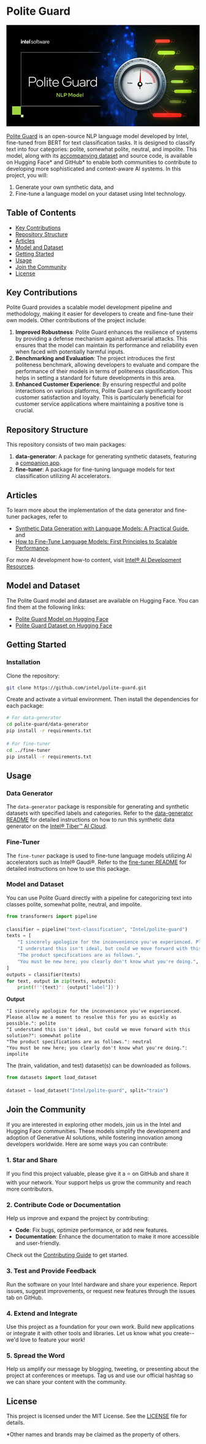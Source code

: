 # Polite Guard
![Image representing the project's theme](polite-guard.png)

[Polite Guard](https://huggingface.co/Intel/polite-guard) is an open-source NLP language model developed by Intel, fine-tuned from BERT for text classification tasks. It is designed to classify text into four categories: polite, somewhat polite, neutral, and impolite. This model, along with its [accompanying dataset](https://huggingface.co/datasets/Intel/polite-guard) and source code, is available on Hugging Face* and GitHub* to enable both communities to contribute to developing more sophisticated and context-aware AI systems. In this project, you will:
1. Generate your own synthetic data, and
2. Fine-tune a language model on your dataset using Intel technology.

## Table of Contents

- [Key Contributions](#key-contributions)
- [Repository Structure](#repository-structure)
- [Articles](#articles)
- [Model and Dataset](#model-and-dataset)
- [Getting Started](#getting-started)
- [Usage](#usage)
- [Join the Community](#join-the-community)
- [License](#license)

## Key Contributions

Polite Guard provides a scalable model development pipeline and methodology, making it easier for developers to create and fine-tune their own models. Other contributions of the project include:

1. **Improved Robustness**:
Polite Guard enhances the resilience of systems by providing a defense mechanism against adversarial attacks. This ensures that the model can maintain its performance and reliability even when faced with potentially harmful inputs. 
2. **Benchmarking and Evaluation**:
The project introduces the first politeness benchmark, allowing developers to evaluate and compare the performance of their models in terms of politeness classification. This helps in setting a standard for future developments in this area. 
3. **Enhanced Customer Experience**:
By ensuring respectful and polite interactions on various platforms, Polite Guard can significantly boost customer satisfaction and loyalty. This is particularly beneficial for customer service applications where maintaining a positive tone is crucial. 

## Repository Structure

This repository consists of two main packages:
1. **data-generator**: A package for generating synthetic datasets, featuring a [companion app](https://huggingface.co/spaces/Intel/synthetic-data-generator).
2. **fine-tuner**: A package for fine-tuning language models for text classification utilizing Al accelerators.

## Articles

To learn more about the implementation of the data generator and fine-tuner packages, refer to

- [Synthetic Data Generation with Language Models: A Practical Guide](https://medium.com/p/0ff98eb226a1), and 
- [How to Fine-Tune Language Models: First Principles to Scalable Performance](https://medium.com/p/78f42b02f112).

For more AI development how-to content, visit [Intel® AI Development Resources](https://www.intel.com/content/www/us/en/developer/topic-technology/artificial-intelligence/overview.html).

## Model and Dataset

The Polite Guard model and dataset are available on Hugging Face. You can find them at the following links:

- [Polite Guard Model on Hugging Face](https://huggingface.co/Intel/polite-guard)
- [Polite Guard Dataset on Hugging Face](https://huggingface.co/datasets/Intel/polite-guard)

## Getting Started

### Installation

Clone the repository:

```sh
git clone https://github.com/intel/polite-guard.git
```

Create and activate a virtual environment. Then install the dependencies for each package:

```sh
# For data-generator
cd polite-guard/data-generator
pip install -r requirements.txt

# For fine-tuner
cd ../fine-tuner
pip install -r requirements.txt
```

## Usage

### Data Generator

The `data-generator` package is responsible for generating and synthetic datasets with specified labels and categories. Refer to the [data-generator README](data-generator/README.md) for detailed instructions on how to run this synthetic data generator on the [Intel® Tiber™ AI Cloud](https://cloud.intel.com/).

### Fine-Tuner

The `fine-tuner` package is used to fine-tune language models utilizing Al accelerators such as Intel® Gaudi®. Refer to the [fine-tuner README](fine-tuner/README.md) for detailed instructions on how to use this package.

### Model and Dataset

You can use Polite Guard directly with a pipeline for categorizing text into classes polite, somewhat polite, neutral, and impolite.
```python
from transformers import pipeline

classifier = pipeline("text-classification", "Intel/polite-guard")
texts = [
    "I sincerely apologize for the inconvenience you've experienced. Please allow me a moment to resolve this for you as quickly as possible.",
    "I understand this isn't ideal, but could we move forward with this solution?",
    "The product specifications are as follows.",
    "You must be new here; you clearly don't know what you're doing.",
]
outputs = classifier(texts)
for text, output in zip(texts, outputs):
    print(f'"{text}": {output["label"]}')

```
**Output**
```text
"I sincerely apologize for the inconvenience you've experienced. Please allow me a moment to resolve this for you as quickly as possible.": polite
"I understand this isn't ideal, but could we move forward with this solution?": somewhat polite
"The product specifications are as follows.": neutral
"You must be new here; you clearly don't know what you're doing.": impolite
```

The (train, validation, and test) dataset(s) can be downloaded as follows.
```python
from datasets import load_dataset

dataset = load_dataset("Intel/polite-guard", split="train")
```
## Join the Community

If you are interested in exploring other models, join us in the Intel and Hugging Face communities. These models simplify the development and adoption of Generative AI solutions, while fostering innovation among developers worldwide. Here are some ways you can contribute:

### 1. Star and Share

If you find this project valuable, please give it a ⭐ on GitHub and share it with your network. Your support helps us grow the community and reach more contributors.

### 2. Contribute Code or Documentation

Help us improve and expand the project by contributing:
- **Code**: Fix bugs, optimize performance, or add new features.
- **Documentation**: Enhance the documentation to make it more accessible and user-friendly.

Check out the [Contributing Guide](CONTRIBUTING.md) to get started.

### 3. Test and Provide Feedback

Run the software on your Intel hardware and share your experience. Report issues, suggest improvements, or request new features through the issues tab on GitHub.

### 4. Extend and Integrate

Use this project as a foundation for your own work. Build new applications or integrate it with other tools and libraries. Let us know what you create--we'd love to feature your work!

### 5. Spread the Word

Help us amplify our message by blogging, tweeting, or presenting about the project at conferences or meetups. Tag us and use our official hashtag so we can share your content with the community.

## License

This project is licensed under the MIT License. See the [LICENSE](LICENSE) file for details.

*Other names and brands may be claimed as the property of others.